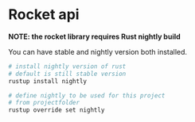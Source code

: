 # Rocket api

**NOTE: the rocket library requires Rust nightly build**

You can have stable and nightly version both installed.

```bash
# install nightly version of rust
# default is still stable version
rustup install nightly

# define nightly to be used for this project
# from projectfolder
rustup override set nightly
```
